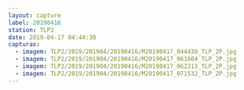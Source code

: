 ```yaml
---
layout: capture
label: 20190416
station: TLP2
date: 2019-04-17 04:44:38
capturas:
  - imagem: TLP2/2019/201904/20190416/M20190417_044438_TLP_2P.jpg
  - imagem: TLP2/2019/201904/20190416/M20190417_061604_TLP_2P.jpg
  - imagem: TLP2/2019/201904/20190416/M20190417_062213_TLP_2P.jpg
  - imagem: TLP2/2019/201904/20190416/M20190417_071532_TLP_2P.jpg
---
```

